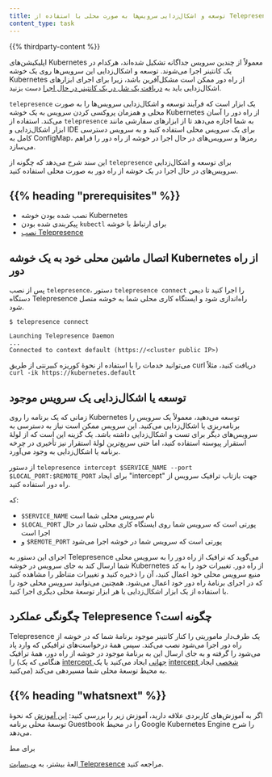 ```yaml
---
title: توسعه و اشکال‌زدایی سرویس‌ها به صورت محلی با استفاده از Telepresence
content_type: task
---
```


<!-- overview -->

{{% thirdparty-content %}}

اپلیکیشن‌های Kubernetes معمولاً از چندین سرویس جداگانه تشکیل شده‌اند، هرکدام در یک کانتینر اجرا می‌شوند. توسعه و اشکال‌زدایی این سرویس‌ها روی یک خوشه Kubernetes از راه دور ممکن است مشکل‌آفرین باشد، زیرا برای اجرای ابزارهای اشکال‌زدایی باید به [دریافت یک شل در یک کانتینر در حال اجرا](/docs/tasks/debug/debug-application/get-shell-running-container/)
دست بزنید.

`telepresence` یک ابزار است که فرآیند توسعه و اشکال‌زدایی سرویس‌ها را به صورت محلی و همزمان پروکسی کردن سرویس به یک خوشه Kubernetes از راه دور را آسان می‌کند. استفاده از `telepresence` به شما اجازه می‌دهد تا از ابزارهای سفارشی مانند ابزار اشکال‌زدایی و IDE برای یک سرویس محلی استفاده کنید و به سرویس دسترسی کامل به ConfigMap، رمزها و سرویس‌های در حال اجرا در خوشه از راه دور را فراهم می‌سازد.

این سند شرح می‌دهد که چگونه از `telepresence` برای توسعه و اشکال‌زدایی سرویس‌های در حال اجرا در یک خوشه از راه دور به صورت محلی استفاده کنید.

## {{% heading "prerequisites" %}}

* نصب شده بودن خوشه Kubernetes
* پیکربندی شده بودن `kubectl` برای ارتباط با خوشه
* [نصب Telepresence](https://www.telepresence.io/docs/latest/quick-start/)

<!-- steps -->

## اتصال ماشین محلی خود به یک خوشه Kubernetes از راه دور

پس از نصب `telepresence`، دستور `telepresence connect` را اجرا کنید تا دیمن دستگاه Telepresence راه‌اندازی شود و ایستگاه کاری محلی شما به خوشه متصل شود.

```
$ telepresence connect

Launching Telepresence Daemon
...
Connected to context default (https://<cluster public IP>)
```

می‌توانید خدمات را با استفاده از نحوهٔ کوریزه کبیرنتی از طریق curl دریافت کنید، مثلاً `curl -ik https://kubernetes.default`

## توسعه یا اشکال‌زدایی یک سرویس موجود

زمانی که یک برنامه را روی Kubernetes توسعه می‌دهید، معمولاً یک سرویس را برنامه‌ریزی یا اشکال‌زدایی می‌کنید. این سرویس ممکن است نیاز به دسترسی به سرویس‌های دیگر برای تست و اشکال‌زدایی داشته باشد. یک گزینه این است که از لولهٔ استقرار پیوسته استفاده کنید، اما حتی سریع‌ترین لولهٔ استقرار نیز تأخیری در چرخه برنامه یا اشکال‌زدایی به وجود می‌آورد.

از دستور `telepresence intercept $SERVICE_NAME --port $LOCAL_PORT:$REMOTE_PORT` برای ایجاد "intercept" جهت بازتاب ترافیک سرویس از راه دور استفاده کنید.

که:

-   `$SERVICE_NAME`  نام سرویس محلی شما است
-   `$LOCAL_PORT` پورتی است که سرویس شما روی ایستگاه کاری محلی شما در حال اجرا است
-   و `$REMOTE_PORT` پورتی است که سرویس شما در خوشه اجرا می‌شود

اجرای این دستور به Telepresence می‌گوید که ترافیک از راه دور را به سرویس محلی شما ارسال کند به جای سرویس در خوشه Kubernetes از راه دور. تغییرات خود را به کد منبع سرویس محلی خود اعمال کنید، آن را ذخیره کنید و تغییرات متناظر را مشاهده کنید که در اجرای برنامهٔ راه دور خود اعمال می‌شود. همچنین می‌توانید سرویس محلی خود را با استفاده از یک ابزار اشکال‌زدایی یا هر ابزار توسعهٔ محلی دیگری اجرا کنید.

## چگونگی عملکرد Telepresence چگونه است؟

Telepresence یک طرف‌دار ماموریتی را کنار کانتینر موجود برنامهٔ شما که در خوشه از راه دور اجرا می‌شود نصب می‌کند. سپس همهٔ درخواست‌های ترافیکی که وارد پاد می‌شود را گرفته و به جای ارسال این به برنامهٔ موجود در خوشه از راه دور، همهٔ ترافیک را (هنگامی که یک [intercept جهانی](https://www.getambassador.io/docs/telepresence/latest/concepts/intercepts/#global-intercept) ایجاد می‌کنید یا یک [intercept شخصی](https://www.getambassador.io/docs/telepresence/latest/concepts/intercepts/#personal-intercept) ایجاد می‌کنید) به محیط توسعهٔ محلی شما مسیردهی می‌کند.

## {{% heading "whatsnext" %}}

اگر به آموزش‌های کاربردی علاقه دارید، آموزش زیر را بررسی کنید:
[این آموزش](https://cloud.google.com/community/tutorials/developing-services-with-k8s)
که نحوهٔ توسعهٔ محلی برنامه Guestbook را در محیط Google Kubernetes Engine را شرح می‌دهد.

برای مط

العهٔ بیشتر، به [وب‌سایت Telepresence](https://www.telepresence.io) مراجعه کنید.
